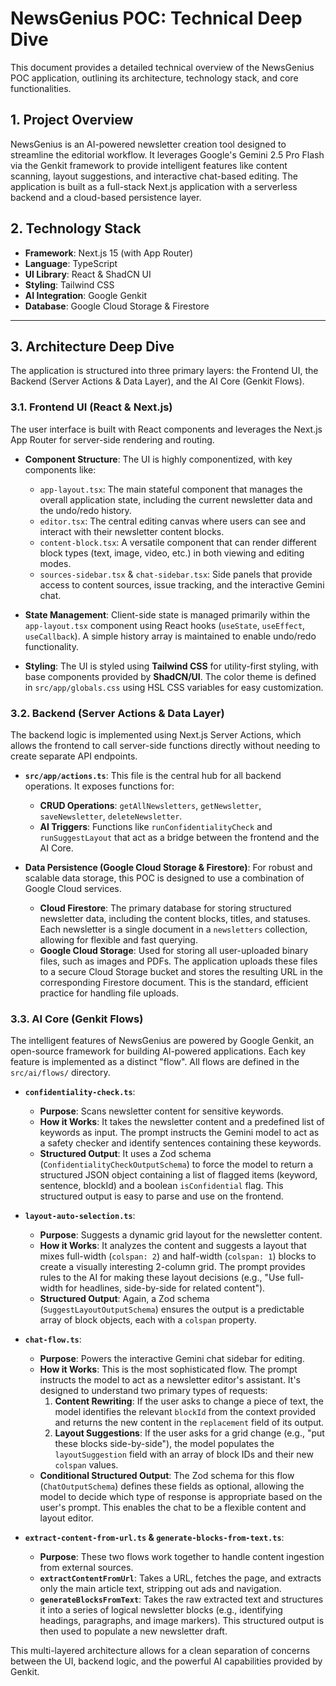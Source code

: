 # NewsGenius POC: Technical Deep Dive

This document provides a detailed technical overview of the NewsGenius POC application, outlining its architecture, technology stack, and core functionalities.

## 1. Project Overview

NewsGenius is an AI-powered newsletter creation tool designed to streamline the editorial workflow. It leverages Google's Gemini 2.5 Pro Flash via the Genkit framework to provide intelligent features like content scanning, layout suggestions, and interactive chat-based editing. The application is built as a full-stack Next.js application with a serverless backend and a cloud-based persistence layer.

## 2. Technology Stack

- **Framework**: Next.js 15 (with App Router)
- **Language**: TypeScript
- **UI Library**: React & ShadCN UI
- **Styling**: Tailwind CSS
- **AI Integration**: Google Genkit
- **Database**: Google Cloud Storage & Firestore

---

## 3. Architecture Deep Dive

The application is structured into three primary layers: the Frontend UI, the Backend (Server Actions & Data Layer), and the AI Core (Genkit Flows).

### 3.1. Frontend UI (React & Next.js)

The user interface is built with React components and leverages the Next.js App Router for server-side rendering and routing.

- **Component Structure**: The UI is highly componentized, with key components like:
    - `app-layout.tsx`: The main stateful component that manages the overall application state, including the current newsletter data and the undo/redo history.
    - `editor.tsx`: The central editing canvas where users can see and interact with their newsletter content blocks.
    - `content-block.tsx`: A versatile component that can render different block types (text, image, video, etc.) in both viewing and editing modes.
    - `sources-sidebar.tsx` & `chat-sidebar.tsx`: Side panels that provide access to content sources, issue tracking, and the interactive Gemini chat.

- **State Management**: Client-side state is managed primarily within the `app-layout.tsx` component using React hooks (`useState`, `useEffect`, `useCallback`). A simple history array is maintained to enable undo/redo functionality.

- **Styling**: The UI is styled using **Tailwind CSS** for utility-first styling, with base components provided by **ShadCN/UI**. The color theme is defined in `src/app/globals.css` using HSL CSS variables for easy customization.

### 3.2. Backend (Server Actions & Data Layer)

The backend logic is implemented using Next.js Server Actions, which allows the frontend to call server-side functions directly without needing to create separate API endpoints.

- **`src/app/actions.ts`**: This file is the central hub for all backend operations. It exposes functions for:
    - **CRUD Operations**: `getAllNewsletters`, `getNewsletter`, `saveNewsletter`, `deleteNewsletter`.
    - **AI Triggers**: Functions like `runConfidentialityCheck` and `runSuggestLayout` that act as a bridge between the frontend and the AI Core.

- **Data Persistence (Google Cloud Storage & Firestore)**: For robust and scalable data storage, this POC is designed to use a combination of Google Cloud services.
    - **Cloud Firestore**: The primary database for storing structured newsletter data, including the content blocks, titles, and statuses. Each newsletter is a single document in a `newsletters` collection, allowing for flexible and fast querying.
    - **Google Cloud Storage**: Used for storing all user-uploaded binary files, such as images and PDFs. The application uploads these files to a secure Cloud Storage bucket and stores the resulting URL in the corresponding Firestore document. This is the standard, efficient practice for handling file uploads.

### 3.3. AI Core (Genkit Flows)

The intelligent features of NewsGenius are powered by Google Genkit, an open-source framework for building AI-powered applications. Each key feature is implemented as a distinct "flow". All flows are defined in the `src/ai/flows/` directory.

- **`confidentiality-check.ts`**:
    - **Purpose**: Scans newsletter content for sensitive keywords.
    - **How it Works**: It takes the newsletter content and a predefined list of keywords as input. The prompt instructs the Gemini model to act as a safety checker and identify sentences containing these keywords.
    - **Structured Output**: It uses a Zod schema (`ConfidentialityCheckOutputSchema`) to force the model to return a structured JSON object containing a list of flagged items (keyword, sentence, blockId) and a boolean `isConfidential` flag. This structured output is easy to parse and use on the frontend.

- **`layout-auto-selection.ts`**:
    - **Purpose**: Suggests a dynamic grid layout for the newsletter content.
    - **How it Works**: It analyzes the content and suggests a layout that mixes full-width (`colspan: 2`) and half-width (`colspan: 1`) blocks to create a visually interesting 2-column grid. The prompt provides rules to the AI for making these layout decisions (e.g., "Use full-width for headlines, side-by-side for related content").
    - **Structured Output**: Again, a Zod schema (`SuggestLayoutOutputSchema`) ensures the output is a predictable array of block objects, each with a `colspan` property.

- **`chat-flow.ts`**:
    - **Purpose**: Powers the interactive Gemini chat sidebar for editing.
    - **How it Works**: This is the most sophisticated flow. The prompt instructs the model to act as a newsletter editor's assistant. It's designed to understand two primary types of requests:
        1.  **Content Rewriting**: If the user asks to change a piece of text, the model identifies the relevant `blockId` from the context provided and returns the new content in the `replacement` field of its output.
        2.  **Layout Suggestions**: If the user asks for a grid change (e.g., "put these blocks side-by-side"), the model populates the `layoutSuggestion` field with an array of block IDs and their new `colspan` values.
    - **Conditional Structured Output**: The Zod schema for this flow (`ChatOutputSchema`) defines these fields as optional, allowing the model to decide which type of response is appropriate based on the user's prompt. This enables the chat to be a flexible content and layout editor.

- **`extract-content-from-url.ts` & `generate-blocks-from-text.ts`**:
    - **Purpose**: These two flows work together to handle content ingestion from external sources.
    - **`extractContentFromUrl`**: Takes a URL, fetches the page, and extracts only the main article text, stripping out ads and navigation.
    - **`generateBlocksFromText`**: Takes the raw extracted text and structures it into a series of logical newsletter blocks (e.g., identifying headings, paragraphs, and image markers). This structured output is then used to populate a new newsletter draft.

This multi-layered architecture allows for a clean separation of concerns between the UI, backend logic, and the powerful AI capabilities provided by Genkit.
